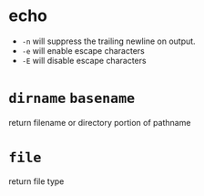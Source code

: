 # echo

* `-n` will suppress the trailing newline on output.
* `-e` will enable escape characters
* `-E` will disable escape characters

# `dirname` `basename`

return filename or directory portion of pathname

# `file` 

return file type
